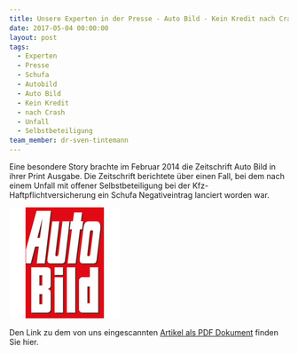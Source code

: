 ```yaml
---
title: Unsere Experten in der Presse - Auto Bild - Kein Kredit nach Crash
date: 2017-05-04 00:00:00
layout: post
tags:
  - Experten
  - Presse
  - Schufa
  - Autobild
  - Auto Bild
  - Kein Kredit
  - nach Crash
  - Unfall
  - Selbstbeteiligung
team_member: dr-sven-tintemann
---
```



Eine besondere Story brachte im Februar 2014 die Zeitschrift Auto Bild in ihrer Print Ausgabe. Die Zeitschrift berichtete &uuml;ber einen Fall, bei dem nach einem Unfall mit offener Selbstbeteiligung bei der Kfz-Haftpflichtversicherung ein Schufa Negativeintrag lanciert worden war.

[![AUTO BILD Logo - Fremde Marke](/uploads/versions/auto-bild-logo---x----200-200x---.jpg)](/uploads/Auto-Bild-Kein-Kredit-nach-Crash.pdf)

Den Link zu dem von uns eingescannten [Artikel als PDF Dokument](/uploads/Auto-Bild-Kein-Kredit-nach-Crash.pdf) finden Sie hier.

&nbsp;